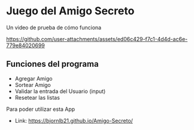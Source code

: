 <h1>Juego del Amigo Secreto</h1>

<hp>Un video de prueba de cómo funciona</hp>

https://github.com/user-attachments/assets/ed06c429-f7c1-4d4d-ac6e-779e84020699

<h2>Funciones del programa</h2>

<ul>
  <li>Agregar Amigo</li>
  <li>Sortear Amigo</li>
  <li>Validar la entrada del Usuario (input)</li>
  <li>Resetear las listas</li>
</ul>

<p>Para poder utilizar esta App</p>

- Link: https://bjornlb21.github.io/Amigo-Secreto/
